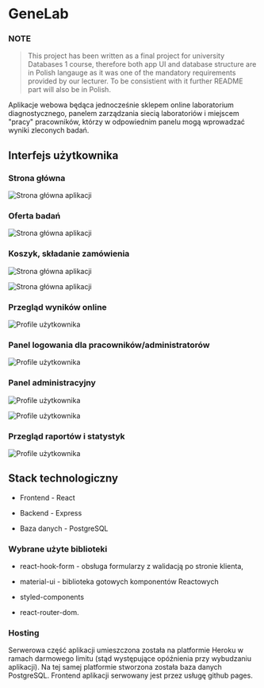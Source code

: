 # GeneLab

### NOTE
> This project has been written as a final project for university Databases 1 course, therefore both app UI and database structure are in Polish langauge as it was one of the mandatory requirements provided by our lecturer. To be consistient with it further README part will also be in Polish.

Aplikacje webowa będąca jednocześnie sklepem online laboratorium diagnostycznego, panelem zarządzania siecią laboratoriów i miejscem "pracy" pracowników, którzy w odpowiednim panelu mogą wprowadzać wyniki zleconych badań.

## Interfejs użytkownika
### Strona główna
![Strona główna aplikacji](https://fadikktestbucket.s3.eu-central-1.amazonaws.com/genelab/home.png)

### Oferta badań
![Strona główna aplikacji](https://fadikktestbucket.s3.eu-central-1.amazonaws.com/genelab/offer.png)

### Koszyk, składanie zamówienia
![Strona główna aplikacji](https://fadikktestbucket.s3.eu-central-1.amazonaws.com/genelab/cart.png)

![Strona główna aplikacji](https://fadikktestbucket.s3.eu-central-1.amazonaws.com/genelab/order_summary.png)

### Przegląd wyników online
![Profile użytkownika](https://fadikktestbucket.s3.eu-central-1.amazonaws.com/genelab/results.png)

### Panel logowania dla pracowników/administratorów
![Profile użytkownika](https://fadikktestbucket.s3.eu-central-1.amazonaws.com/genelab/login.png)

### Panel administracyjny
![Profile użytkownika](https://fadikktestbucket.s3.eu-central-1.amazonaws.com/genelab/administration.png)

![Profile użytkownika](https://fadikktestbucket.s3.eu-central-1.amazonaws.com/genelab/admin_panel.png)

### Przegląd raportów i statystyk
![Profile użytkownika](https://fadikktestbucket.s3.eu-central-1.amazonaws.com/genelab/reports.png)





## Stack technologiczny

* Frontend - React

* Backend - Express

* Baza danych - PostgreSQL

### Wybrane użyte biblioteki
* react-hook-form - obsługa formularzy z walidacją po stronie klienta,

* material-ui - biblioteka gotowych komponentów Reactowych

* styled-components

* react-router-dom.

### Hosting
Serwerowa część aplikacji umieszczona została na platformie Heroku w ramach darmowego limitu (stąd występujące opóźnienia przy wybudzaniu aplikacji). Na tej samej platformie stworzona została baza danych PostgreSQL. Frontend aplikacji serwowany jest przez usługę github pages.